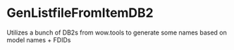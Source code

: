 # GenListfileFromItemDB2

Utilizes a bunch of DB2s from wow.tools to generate some names based on model names + FDIDs
